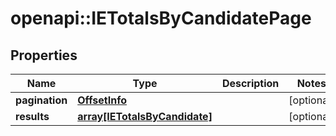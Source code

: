 # openapi::IETotalsByCandidatePage


## Properties
Name | Type | Description | Notes
------------ | ------------- | ------------- | -------------
**pagination** | [**OffsetInfo**](OffsetInfo.md) |  | [optional] 
**results** | [**array[IETotalsByCandidate]**](IETotalsByCandidate.md) |  | [optional] 


